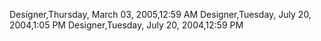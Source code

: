 ﻿Designer,Thursday, March 03, 2005,12:59 AMDesigner,Tuesday, July 20, 2004,1:05 PMDesigner,Tuesday, July 20, 2004,12:59 PM